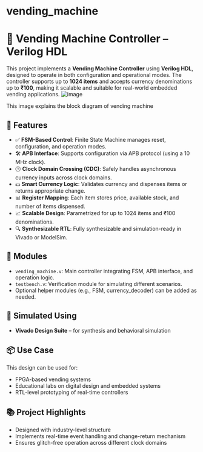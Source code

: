 # vending_machine

# 🧾 Vending Machine Controller – Verilog HDL

This project implements a **Vending Machine Controller** using **Verilog HDL**, designed to operate in both configuration and operational modes. The controller supports up to **1024 items** and accepts currency denominations up to **₹100**, making it scalable and suitable for real-world embedded vending applications.
![image](https://github.com/user-attachments/assets/53393cd8-e357-4a9f-8ec1-de2218cdef0d)

This image explains the block diagram of vending machine 


## 🔧 Features

- ✅ **FSM-Based Control**: Finite State Machine manages reset, configuration, and operation modes.
- 🛠️ **APB Interface**: Supports configuration via APB protocol (using a 10 MHz clock).
- 🕒 **Clock Domain Crossing (CDC)**: Safely handles asynchronous currency inputs across clock domains.
- 💵 **Smart Currency Logic**: Validates currency and dispenses items or returns appropriate change.
- 📊 **Register Mapping**: Each item stores price, available stock, and number of items dispensed.
- 📈 **Scalable Design**: Parametrized for up to 1024 items and ₹100 denominations.
- 🔍 **Synthesizable RTL**: Fully synthesizable and simulation-ready in Vivado or ModelSim.

## 🧱 Modules

- `vending_machine.v`: Main controller integrating FSM, APB interface, and operation logic.
- `testbench.v`: Verification module for simulating different scenarios.
- Optional helper modules (e.g., FSM, currency_decoder) can be added as needed.

## 🧪 Simulated Using

- **Vivado Design Suite** – for synthesis and behavioral simulation
## 📦 Use Case

This design can be used for:
- FPGA-based vending systems
- Educational labs on digital design and embedded systems
- RTL-level prototyping of real-time controllers

## 📚 Project Highlights

- Designed with industry-level structure
- Implements real-time event handling and change-return mechanism
- Ensures glitch-free operation across different clock domains
